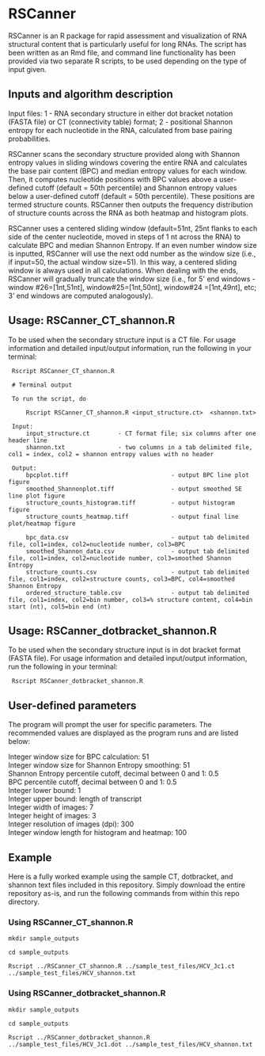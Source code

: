 # RSCanner

RSCanner is an R package for rapid assessment and visualization of RNA structural content that is particularly useful for long RNAs. The script has been written as an Rmd file, and command line functionality has been provided via two separate R scripts, to be used depending on the type of input given.

## Inputs and algorithm description

Input files: 1 - RNA secondary structure in either dot bracket notation (FASTA file) or CT (connectivity table) format; 2 - positional Shannon entropy for each nucleotide in the RNA, calculated from base pairing probabilities.

RSCanner scans the secondary structure provided along with Shannon entropy values in sliding windows covering the entire RNA and calculates the base pair content (BPC) and median entropy values for each window. Then, it computes nucleotide positions with BPC values above a user-defined cutoff (default = 50th percentile) and Shannon entropy values below a user-defined cutoff (default = 50th percentile). These positions are termed structure counts. RSCanner then outputs the frequency distribution of structure counts across the RNA as both heatmap and histogram plots.  

RSCanner uses a centered sliding window (default=51nt, 25nt flanks to each side of the center nucleotide, moved in steps of 1 nt across the RNA) to calculate BPC and median Shannon Entropy. If an even number window size is inputted, RSCanner will use the next odd number as the window size (i.e., if input=50, the actual window size=51). In this way, a centered sliding window is always used in all calculations. When dealing with the ends, RSCanner will gradually truncate the window size (i.e., for 5' end windows - window #26=[1nt,51nt], window#25=[1nt,50nt], window#24 =[1nt,49nt], etc; 3’ end windows are computed analogously).


## Usage: RSCanner_CT_shannon.R
To be used when the secondary structure input is a CT file.
For usage information and detailed input/output information, run the following in your terminal:

```
 Rscript RSCanner_CT_shannon.R
 
 # Terminal output
 
 To run the script, do

     Rscript RSCanner_CT_shannon.R <input_structure.ct>  <shannon.txt>

 Input:
     input_structure.ct        - CT format file; six columns after one header line
     shannon.txt               - two columns in a tab delimited file, col1 = index, col2 = shannon entropy values with no header 

 Output:
     bpcplot.tiff                             - output BPC line plot figure
     smoothed_Shannonplot.tiff                - output smoothed SE line plot figure
     structure_counts_histogram.tiff          - output histogram figure
     structure_counts_heatmap.tiff            - output final line plot/heatmap figure

     bpc_data.csv                             - output tab delimited file, col1=index, col2=nucleotide number, col3=BPC
     smoothed_Shannon_data.csv                - output tab delimited file, col1=index, col2=nucleotide number, col3=smoothed Shannon Entropy
     structure_counts.csv                     - output tab delimited file, col1=index, col2=structure counts, col3=BPC, col4=smoothed Shannon Entropy
     ordered_structure_table.csv              - output tab delimited file, col1=index, col2=bin number, col3=% structure content, col4=bin start (nt), col5=bin end (nt)

```

## Usage: RSCanner_dotbracket_shannon.R
To be used when the secondary structure input is in dot bracket format (FASTA file).
For usage information and detailed input/output information, run the following in your terminal:

```
 Rscript RSCanner_dotbracket_shannon.R
```

## User-defined parameters
The program will prompt the user for specific parameters. The recommended values are displayed as the program runs and are listed below:

Integer window size for BPC calculation: 51<br/>
Integer window size for Shannon Entropy smoothing: 51<br/>
Shannon Entropy percentile cutoff, decimal between 0 and 1: 0.5<br/>
BPC percentile cutoff, decimal between 0 and 1: 0.5<br/>
Integer lower bound: 1<br/>
Integer upper bound: length of transcript<br/>
Integer width of images: 7<br/>
Integer height of images: 3<br/>
Integer resolution of images (dpi): 300<br/>
Integer window length for histogram and heatmap: 100<br/>


## Example
Here is a fully worked example using the sample CT, dotbracket, and shannon text files included in this repository. Simply download the entire repository as-is, and run the following commands from within this repo directory.

### Using RSCanner_CT_shannon.R 
```
mkdir sample_outputs

cd sample_outputs

Rscript ../RSCanner_CT_shannon.R ../sample_test_files/HCV_Jc1.ct ../sample_test_files/HCV_shannon.txt

```

### Using RSCanner_dotbracket_shannon.R
```
mkdir sample_outputs

cd sample_outputs

Rscript ../RSCanner_dotbracket_shannon.R ../sample_test_files/HCV_Jc1.dot ../sample_test_files/HCV_shannon.txt

```

